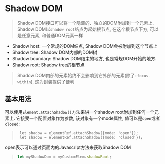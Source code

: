 

# Shadow DOM
> Shadow DOM接口可以将一个隐藏的、独立的DOM附加到一个元素上.
> Shadow DOM以`shadow root`结点为起始根节点, 在这个根节点下方, 可以是任意元素, 和普通DOM元素一样


- Shadow host: 一个常规的DOM结点, Shadow DOM会被附加到这个节点上
- Shadow tree: Shadow DOM内部的DOM树
- Shadow boundary: Shadow DOM结束的地方, 也是常规DOM开始的地方.
- Shadow root: Shadow tree的根节点

> Shadow DOM内部的元素始终不会影响到它外部的元素(除了`:focus-within`), 这为封装提供了便利



## 基本用法

可以使用`Element.attachShadow()`方法来讲一个shadow root附加到任何一个元素上. 
它接受一个配置对象作为参数, 该对象有一个mode属性, 值可以是`open`或者`closed`:



> ```
>  let shadow = elementRef.attachShadow({mode: 'open'});
>  let shadow = elementRef.attachShadow({mode: 'closed'});
> ```

open表示可以通过页面内的Javascript方法来获取Shadow DOM

> ```javascript
> let myShadowDom = myCustomElem.shadowRoot;
> ```
